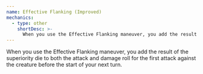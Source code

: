 ```yaml
---
name: Effective Flanking (Improved)
mechanics:
  - type: other
    shortDesc: >-
      When you use the Effective Flanking maneuver, you add the result of the superiority die to both the attack and damage roll for the first attack against the creature before the start of your next turn.
---
```

When you use the Effective Flanking maneuver, you add the result of the superiority die to both the attack and damage roll for the first attack against the creature before the start of your next turn.
